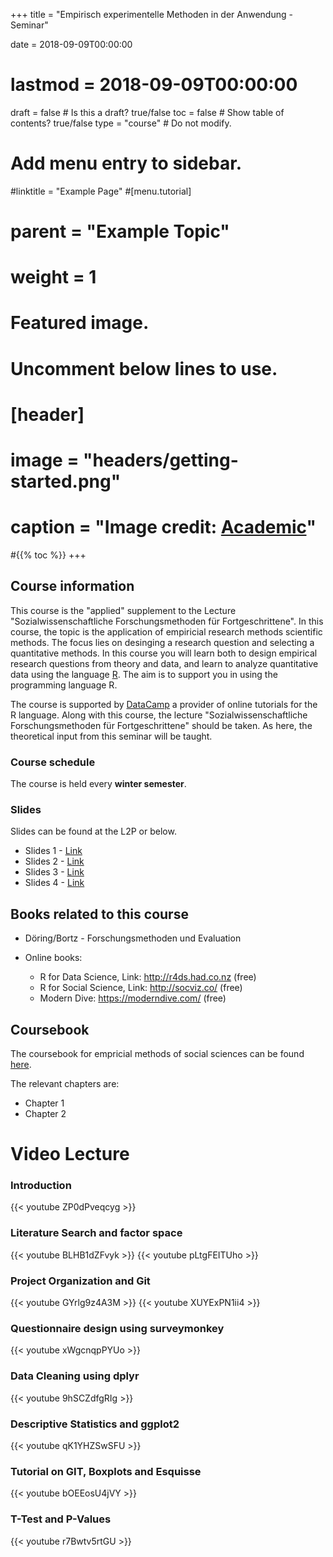 +++
title = "Empirisch experimentelle Methoden in der Anwendung - Seminar"

date = 2018-09-09T00:00:00
# lastmod = 2018-09-09T00:00:00

draft = false  # Is this a draft? true/false
toc = false  # Show table of contents? true/false
type = "course"  # Do not modify.

# Add menu entry to sidebar.
#linktitle = "Example Page"
#[menu.tutorial]
#  parent = "Example Topic"
#  weight = 1


# Featured image.
# Uncomment below lines to use.
# [header]
# image = "headers/getting-started.png"
# caption = "Image credit: [**Academic**](https://github.com/gcushen/hugo-academic/)"
#{{% toc %}}
+++


## Course information
This course is the "applied" supplement to the Lecture "Sozialwissenschaftliche Forschungsmethoden für Fortgeschrittene". In this course, the topic is the application of empiricial research methods scientific methods. The focus lies on desinging a research question and selecting a  quantitative methods.  In this course you will learn both to design empirical research questions from theory and data, and learn to analyze quantitative data using the language [R](https://www.r-project.org/). The aim is to support you in using the programming language R. 

The course is supported by [DataCamp](https://www.datacamp.com) a provider of online tutorials for the R language.
Along with this course, the lecture "Sozialwissenschaftliche Forschungsmethoden für Fortgeschrittene" should be taken. As here, the theoretical input from this seminar will be taught.

### Course schedule
The course is held every **winter semester**.


### Slides

Slides can be found at the L2P or below.

- Slides 1 - [Link](/slides/methodenseminar/01-intro.pdf)
- Slides 2 - [Link](/slides/methodenseminar/02-researchquestion.pdf)
- Slides 3 - [Link](/slides/methodenseminar/03-projectorganization.pdf)
- Slides 4 - [Link](/slides/methodenseminar/04-surveydesign.pdf)

## Books related to this course

- Döring/Bortz - Forschungsmethoden und Evaluation

- Online books: 
  - R for Data Science, Link: http://r4ds.had.co.nz (free)
  - R for Social Science, Link: http://socviz.co/ (free)
  - Modern Dive: https://moderndive.com/ (free)

## Coursebook
The coursebook for empricial methods of social sciences can be found [here](https://bookdown.org/andrecalerovaldez/ccs/).

The relevant chapters are:

- Chapter 1
- Chapter 2


# Video Lecture
### Introduction
{{< youtube ZP0dPveqcyg >}}

### Literature Search and factor space
{{< youtube BLHB1dZFvyk >}}
{{< youtube pLtgFEITUho >}} 

### Project Organization and Git

{{< youtube GYrlg9z4A3M >}}
{{< youtube XUYExPN1ii4 >}}
### Questionnaire design using surveymonkey
{{< youtube xWgcnqpPYUo >}}

### Data Cleaning using dplyr
{{< youtube 9hSCZdfgRIg >}}

### Descriptive Statistics and ggplot2
{{< youtube qK1YHZSwSFU >}}


### Tutorial on GIT, Boxplots and Esquisse
{{< youtube bOEEosU4jVY >}}

### T-Test and P-Values
{{< youtube r7Bwtv5rtGU >}}
